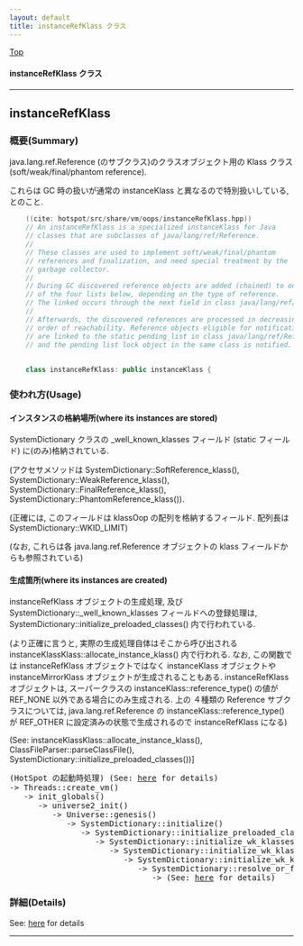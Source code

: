 ```yaml
---
layout: default
title: instanceRefKlass クラス 
---
```

[Top](../index.html)

#### instanceRefKlass クラス 



---
## <a name="noWrwgKeso" id="noWrwgKeso">instanceRefKlass</a>

### 概要(Summary)
java.lang.ref.Reference (のサブクラス)のクラスオブジェクト用の Klass クラス (soft/weak/final/phantom reference).

これらは GC 時の扱いが通常の instanceKlass と異なるので特別扱いしている, とのこと.


```cpp
    ((cite: hotspot/src/share/vm/oops/instanceRefKlass.hpp))
    // An instanceRefKlass is a specialized instanceKlass for Java
    // classes that are subclasses of java/lang/ref/Reference.
    //
    // These classes are used to implement soft/weak/final/phantom
    // references and finalization, and need special treatment by the
    // garbage collector.
    //
    // During GC discovered reference objects are added (chained) to one
    // of the four lists below, depending on the type of reference.
    // The linked occurs through the next field in class java/lang/ref/Reference.
    //
    // Afterwards, the discovered references are processed in decreasing
    // order of reachability. Reference objects eligible for notification
    // are linked to the static pending_list in class java/lang/ref/Reference,
    // and the pending list lock object in the same class is notified.
    
    
    class instanceRefKlass: public instanceKlass {
```

### 使われ方(Usage)
#### インスタンスの格納場所(where its instances are stored)
SystemDictionary クラスの _well_known_klasses フィールド (static フィールド) に(のみ)格納されている.

(アクセサメソッドは
SystemDictionary::SoftReference_klass(),
SystemDictionary::WeakReference_klass(),
SystemDictionary::FinalReference_klass(),
SystemDictionary::PhantomReference_klass()).

(正確には, このフィールドは klassOop の配列を格納するフィールド.
配列長は SystemDictionary::WKID_LIMIT)

(なお, これらは各 java.lang.ref.Reference オブジェクトの klass フィールドからも参照されている)

#### 生成箇所(where its instances are created)
instanceRefKlass オブジェクトの生成処理, 及び
SystemDictionary::_well_known_klasses フィールドへの登録処理は,
SystemDictionary::initialize_preloaded_classes() 内で行われている.

(より正確に言うと, 実際の生成処理自体はそこから呼び出される instanceKlassKlass::allocate_instance_klass() 内で行われる.
なお, この関数では instanceRefKlass オブジェクトではなく
instanceKlass オブジェクトや instanceMirrorKlass オブジェクトが生成されることもある.
instanceRefKlass オブジェクトは, スーパークラスの instanceKlass::reference_type() の値が REF_NONE 以外である場合にのみ生成される.
上の ４種類の Reference サブクラスについては,
java.lang.ref.Reference の instanceKlass::reference_type() が REF_OTHER に設定済みの状態で生成されるので instanceRefKlass になる)

(See: instanceKlassKlass::allocate_instance_klass(), ClassFileParser::parseClassFile(), SystemDictionary::initialize_preloaded_classes())]

<div class="flow-abst"><pre>
(HotSpot の起動時処理) (See: <a href="no2114J7x.html">here</a> for details)
-&gt; Threads::create_vm()
   -&gt; init_globals()
      -&gt; universe2_init()
         -&gt; Universe::genesis()
            -&gt; SystemDictionary::initialize()
               -&gt; SystemDictionary::initialize_preloaded_classes()
                  -&gt; SystemDictionary::initialize_wk_klasses_through()
                     -&gt; SystemDictionary::initialize_wk_klasses_until()
                        -&gt; SystemDictionary::initialize_wk_klass()
                           -&gt; SystemDictionary::resolve_or_fail()
                              -&gt; (See: <a href="noIvSV0NZj.html">here</a> for details)
</pre></div>




### 詳細(Details)
See: [here](../doxygen/classinstanceRefKlass.html) for details

---
